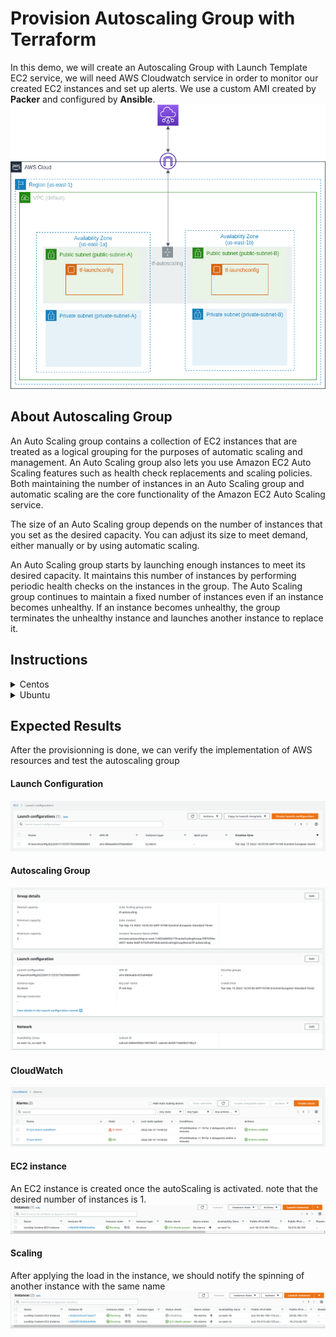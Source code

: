 # Provision Autoscaling Group with Terraform
In this demo, we will create an Autoscaling Group with Launch Template EC2 service, we will need AWS Cloudwatch service in order to monitor our created EC2 instances and set up alerts. We use a custom AMI created by **Packer** and configured by **Ansible**.
![](./Lab_Results/Autoscaler.png)
## About Autoscaling Group
An Auto Scaling group contains a collection of EC2 instances that are treated as a logical grouping for the purposes of automatic scaling and management. An Auto Scaling group also lets you use Amazon EC2 Auto Scaling features such as health check replacements and scaling policies. Both maintaining the number of instances in an Auto Scaling group and automatic scaling are the core functionality of the Amazon EC2 Auto Scaling service.

The size of an Auto Scaling group depends on the number of instances that you set as the desired capacity. You can adjust its size to meet demand, either manually or by using automatic scaling.

An Auto Scaling group starts by launching enough instances to meet its desired capacity. It maintains this number of instances by performing periodic health checks on the instances in the group. The Auto Scaling group continues to maintain a fixed number of instances even if an instance becomes unhealthy. If an instance becomes unhealthy, the group terminates the unhealthy instance and launches another instance to replace it.
## Instructions
<details>
  <summary>Centos</summary>

1. Clone the project 
```
git clone https://github.com/mehdijebali/Terraform-Autoscaling-.git
```
2. In the project root directory, create an SSH key and name it **levelup_key**
```
ssh-keygen
``` 
3. Export your AWS Credentials
```
export AWS_ACCESS_KEY_ID=AKIAIOSFODNN7EXAMPLE
export AWS_SECRET_ACCESS_KEY=wJalrXUtnFEMI/K7MDENG/bPxRfiCYEXAMPLEKEY
export AWS_DEFAULT_REGION=us-west-2
```
4. Validate Packer configuration file syntax
```
packer validate ./packer/centos/install_custom_ami.json
```
5. Once the validation is succeeded, you can build the custom image
```
packer build ./packer/centos/install_custom_ami.json
```
5. In the project root directory, initiate Terraform in order to install the declared provider in `main.tf` file
```
terraform init
```
6. If you want to see your provisionning details, run the following command
```
terraform plan
```
7. Apply modifications
```
terraform apply
```
8. After the creation is completed, SSH to the EC2 instance
```
ssh ec2-user@<public_ip>
```
9. apply the load for 5 minutes
```
stress --cpu 2 --timeout 300
```
</details>

<details>
  <summary>Ubuntu</summary>

1. Clone the project 
```
git clone https://github.com/mehdijebali/Terraform-Autoscaling-.git
```
2. In the project root directory, create an SSH key and name it **levelup_key**
```
ssh-keygen
``` 
3. Export your AWS Credentials
```
export AWS_ACCESS_KEY_ID=AKIAIOSFODNN7EXAMPLE
export AWS_SECRET_ACCESS_KEY=wJalrXUtnFEMI/K7MDENG/bPxRfiCYEXAMPLEKEY
export AWS_DEFAULT_REGION=us-west-2
```
4. Validate Packer configuration file syntax
```
packer validate ./packer/ubuntu/install_custom_ami.json
```
5. Once the validation is succeeded, you can build the custom image
```
packer build ./packer/ubuntu/install_custom_ami.json
```
5. In the project root directory, initiate Terraform in order to install the declared provider in `main.tf` file
```
terraform init
```
6. If you want to see your provisionning details, run the following command
```
terraform plan
```
7. Apply modifications
```
terraform apply
```
8. After the creation is completed, SSH to the EC2 instance
```
ssh ec2-user@<public_ip>
```
9. apply the load for 5 minutes
```
stress --cpu 2 --timeout 300
```
</details>

## Expected Results
After the provisionning is done, we can verify the implementation of AWS resources and test the autoscaling group
#### Launch Configuration
![](./Lab_Results/lunch_config.png)
#### Autoscaling Group
![](./Lab_Results/auto_scaling.png)
#### CloudWatch
![](./Lab_Results/cloudwatch.png)
#### EC2 instance
An EC2 instance is created once the autoScaling is activated. note that the desired number of instances is 1.
![](./Lab_Results/instance.png)
#### Scaling
After applying the load in the instance, we should notify the spinning of another instance with the same name
![](./Lab_Results/scaling_instance.png) 
